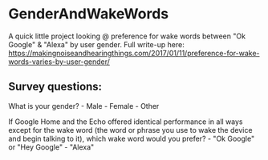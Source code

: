 # GenderAndWakeWords
A quick little project looking @ preference for wake words between "Ok Google" &amp; "Alexa" by user gender. Full write-up here: https://makingnoiseandhearingthings.com/2017/01/11/preference-for-wake-words-varies-by-user-gender/

Survey questions:
------------------------------------------------------------------------------------------------------------------------------
What is your gender?
    - Male
    - Female
    - Other

If Google Home and the Echo offered identical performance in all ways except for the wake word (the word or phrase you use to wake the device and begin talking to it), which wake word would you prefer?
    - "Ok Google" or "Hey Google"
    - "Alexa"
